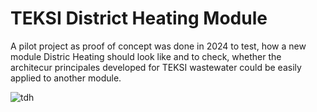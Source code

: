 # TEKSI District Heating Module

A pilot project as proof of concept was done in 2024 to test, how a new module Distric Heating should look like and to check, whether the architecur principales developed for TEKSI wastewater could be easily applied to another module.

![tdh](https://github.com/user-attachments/assets/802f9f82-2338-4cb3-ae53-04b15264f881)
